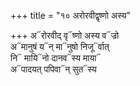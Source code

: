 +++
title = "१० अरोरवीद्वृष्णो अस्य"

+++
अ᳓रोरवीद् वृ᳓ष्णो अस्य व᳓ज्रो  
अ᳓मानुषं य᳓न् मा᳓नुषो निजू᳓र्वात्  
नि᳓ मायि᳓नो दानव᳓स्य माया᳓  
अ᳓पादयत् पपिवा᳓न् सुत᳓स्य